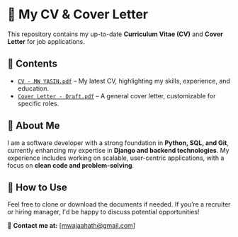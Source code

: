# 📄 My CV & Cover Letter  

This repository contains my up-to-date **Curriculum Vitae (CV)** and **Cover Letter** for job applications.  

## 📌 Contents  
- [`CV - MW YASIN.pdf`](./CV%20-%20MW%20YASIN.pdf) – My latest CV, highlighting my skills, experience, and education.  
- [`Cover Letter - Draft.pdf`](./Cover%20Letter%20-%20Draft.pdf) – A general cover letter, customizable for specific roles.  

## 🎯 About Me  
I am a software developer with a strong foundation in **Python, SQL, and Git**, currently enhancing my expertise in **Django and backend technologies**. My experience includes working on scalable, user-centric applications, with a focus on **clean code and problem-solving**.  

## 🚀 How to Use  
Feel free to clone or download the documents if needed. If you’re a recruiter or hiring manager, I'd be happy to discuss potential opportunities!  

📩 **Contact me at:** [mwajaahath@gmail.com]  

